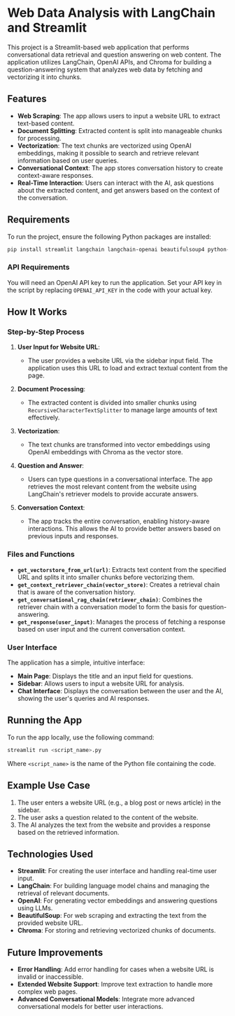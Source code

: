 # Web Data Analysis with LangChain and Streamlit

This project is a Streamlit-based web application that performs conversational data retrieval and question answering on web content. The application utilizes LangChain, OpenAI APIs, and Chroma for building a question-answering system that analyzes web data by fetching and vectorizing it into chunks.

## Features

- **Web Scraping**: The app allows users to input a website URL to extract text-based content.
- **Document Splitting**: Extracted content is split into manageable chunks for processing.
- **Vectorization**: The text chunks are vectorized using OpenAI embeddings, making it possible to search and retrieve relevant information based on user queries.
- **Conversational Context**: The app stores conversation history to create context-aware responses.
- **Real-Time Interaction**: Users can interact with the AI, ask questions about the extracted content, and get answers based on the context of the conversation.
  
## Requirements

To run the project, ensure the following Python packages are installed:

```bash
pip install streamlit langchain langchain-openai beautifulsoup4 python-dotenv chromadb
```

### API Requirements

You will need an OpenAI API key to run the application. Set your API key in the script by replacing `OPENAI_API_KEY` in the code with your actual key.

## How It Works

### Step-by-Step Process

1. **User Input for Website URL**:
   - The user provides a website URL via the sidebar input field. The application uses this URL to load and extract textual content from the page.
   
2. **Document Processing**:
   - The extracted content is divided into smaller chunks using `RecursiveCharacterTextSplitter` to manage large amounts of text effectively.
   
3. **Vectorization**:
   - The text chunks are transformed into vector embeddings using OpenAI embeddings with Chroma as the vector store.

4. **Question and Answer**:
   - Users can type questions in a conversational interface. The app retrieves the most relevant content from the website using LangChain's retriever models to provide accurate answers.
   
5. **Conversation Context**:
   - The app tracks the entire conversation, enabling history-aware interactions. This allows the AI to provide better answers based on previous inputs and responses.

### Files and Functions

- **`get_vectorstore_from_url(url)`**: Extracts text content from the specified URL and splits it into smaller chunks before vectorizing them.
- **`get_context_retriever_chain(vector_store)`**: Creates a retrieval chain that is aware of the conversation history.
- **`get_conversational_rag_chain(retriever_chain)`**: Combines the retriever chain with a conversation model to form the basis for question-answering.
- **`get_response(user_input)`**: Manages the process of fetching a response based on user input and the current conversation context.
  
### User Interface

The application has a simple, intuitive interface:
- **Main Page**: Displays the title and an input field for questions.
- **Sidebar**: Allows users to input a website URL for analysis.
- **Chat Interface**: Displays the conversation between the user and the AI, showing the user's queries and AI responses.

## Running the App

To run the app locally, use the following command:

```bash
streamlit run <script_name>.py
```

Where `<script_name>` is the name of the Python file containing the code.

## Example Use Case

1. The user enters a website URL (e.g., a blog post or news article) in the sidebar.
2. The user asks a question related to the content of the website.
3. The AI analyzes the text from the website and provides a response based on the retrieved information.

## Technologies Used

- **Streamlit**: For creating the user interface and handling real-time user input.
- **LangChain**: For building language model chains and managing the retrieval of relevant documents.
- **OpenAI**: For generating vector embeddings and answering questions using LLMs.
- **BeautifulSoup**: For web scraping and extracting the text from the provided website URL.
- **Chroma**: For storing and retrieving vectorized chunks of documents.

## Future Improvements

- **Error Handling**: Add error handling for cases when a website URL is invalid or inaccessible.
- **Extended Website Support**: Improve text extraction to handle more complex web pages.
- **Advanced Conversational Models**: Integrate more advanced conversational models for better user interactions.
